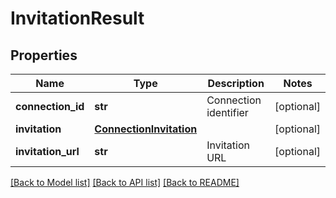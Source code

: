 # InvitationResult


## Properties
Name | Type | Description | Notes
------------ | ------------- | ------------- | -------------
**connection_id** | **str** | Connection identifier | [optional] 
**invitation** | [**ConnectionInvitation**](ConnectionInvitation.md) |  | [optional] 
**invitation_url** | **str** | Invitation URL | [optional] 

[[Back to Model list]](../README.md#documentation-for-models) [[Back to API list]](../README.md#documentation-for-api-endpoints) [[Back to README]](../README.md)


